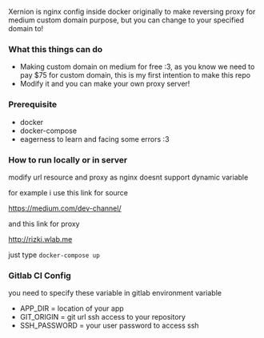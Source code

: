 Xernion is nginx config inside docker originally to make reversing proxy for medium custom domain purpose,
but you can change to your specified domain to!

### What this things can do
- Making custom domain on medium for free :3, as you know we need to pay $75 for custom domain, this is my first intention to make this repo
- Modify it and you can make your own proxy server!

### Prerequisite
- docker
- docker-compose
- eagerness to learn and facing some errors :3

### How to run locally or in server

modify url resource and proxy as nginx doesnt support dynamic variable

for example i use this link for source

https://medium.com/dev-channel/

and this link for proxy

http://rizki.wlab.me

just type ```docker-compose up```

### Gitlab CI Config

you need to specify these variable in gitlab environment variable
- APP_DIR = location of your app
- GIT_ORIGIN = git url ssh access to your repository
- SSH_PASSWORD = your user password to access ssh